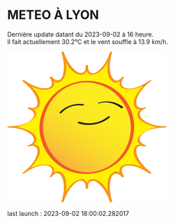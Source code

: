 # METEO À LYON

Dernière update datant du 2023-09-02 à 16 heure.  
Il fait actuellement 30.2°C et le vent souffle à 13.9 km/h.      

![](./.github/sun.png)

last launch : 2023-09-02 18:00:02.282017
